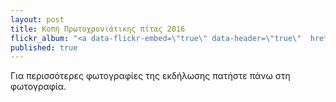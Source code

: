 ```yaml
---
layout: post
title: Κοπή Πρωτοχρονιάτικης πίτας 2016
flickr_album: "<a data-flickr-embed=\"true\" data-header=\"true\"  href=\"https://www.flickr.com/photos/134649511@N07/albums/72157661991818044\" title=\"Κοπή Πρωτοχρονιάτικης πίτας 2016\"><img src=\"https://farm2.staticflickr.com/1461/24421985949_2760593f8a_z.jpg\" width=\"640\" height=\"480\" alt=\"Κοπή Πρωτοχρονιάτικης πίτας 2016\"></a><script async src=\"//embedr.flickr.com/assets/client-code.js\" charset=\"utf-8\"></script>"
published: true
---
```





 








Για περισσότερες φωτογραφίες της εκδήλωσης πατήστε πάνω στη φωτογραφία.
